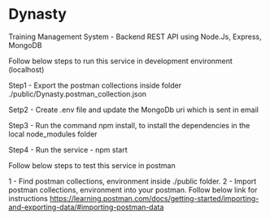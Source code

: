 # Dynasty
Training Management System - Backend REST API using Node.Js, Express, MongoDB

Follow below steps to run this service in development environment (localhost)

Step1 - Export the postman collections inside folder ./public/Dynasty.postman_collection.json

Setp2 - Create .env file and update the MongoDb uri which is sent in email

Step3 - Run the command npm install, to install the dependencies in the local node_modules folder

Step4 - Run the service - npm start

Follow below steps to test this service in postman

1 - Find postman collections, environment inside ./public folder.
2 - Import postman collections, environment into your postman. Follow below link for instructions
https://learning.postman.com/docs/getting-started/importing-and-exporting-data/#importing-postman-data
